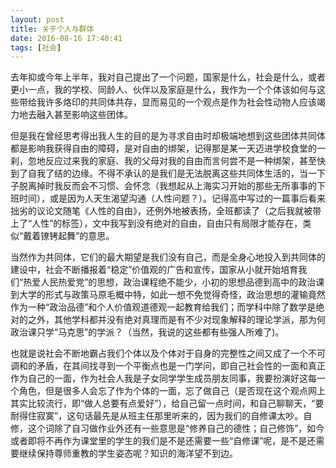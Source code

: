```yaml
---
layout: post
title: 关于个人与群体
date: 2016-08-16 17:40:41
tags: [社会]
---
```


去年抑或今年上半年，我对自己提出了一个问题，国家是什么，社会是什么，或者更小一点，我的学校、同龄人、伙伴以及家庭是什么，我作为一个个体该如何与这些带给我许多烙印的共同体共存，显而易见的一个观点是作为社会性动物人应该竭力地去融入甚至影响这些团体。

但是我在曾经思考得出我人生的目的是为寻求自由时却极端地想到这些团体共同体都是影响我获得自由的障碍，是对自由的绑架，记得那是某一天迈进学校食堂的一刹，忽地反应过来我的家庭、我的父母对我的自由而言何尝不是一种绑架，甚至快到了自我了结的边缘。不得不承认的是我们是无法脱离这些共同体生活的，当一下子脱离掉时我反而会不习惯、会怀念（我想起从上海实习开始的那些无所事事的下班时间），或是因为人天生渴望沟通（人性问题？）。记得高中写过的一篇事后看来拙劣的议论文随笔《人性的自由》，还例外地被表扬，全班都读了（之后我就被带上了“人性”的标签），文中我写到没有绝对的自由，自由只有局限才能存在，类似“戴着镣铐起舞”的意思。

当然作为共同体，它们的最大期望是我们没有自己，而是全身心地投入到共同体的建设中，社会不断播报着“稳定”价值观的广告和宣传，国家从小就开始培育我们“热爱人民热爱党”的思想，政治课程绝不能少，小初的思想品德到高中的政治课到大学的形式与政策马原毛概中特，如此一想不免觉得奇怪，政治思想的灌输竟然作为一种“政治品德”和个人价值观道德观一起教育给我们；而学科中除了数学是绝对的之外，其他学科都并没有绝对真理而是有不少对现象解释的理论学派，那为何政治课只学“马克思”的学派？（当然，我说的这些都有些强人所难了)。

也就是说社会不断地霸占我们个体以及个体对于自身的完整性之间又成了一个不可调和的矛盾，在其间找寻到一个平衡点也是一门学问，即自己社会性的一面和真正作为自己的一面，作为社会人我是子女同学学生成员朋友同事，我要扮演好这每一个角色，但是很多人会忘了作为个体的一面，忘了做自己（是否现在这个观点网上其实比较流行，即“做人总要有点爱好”），给自己留一点时间，和自己聊聊天，“要耐得住寂寞”，这句话最先是从班主任那里听来的，因为我们的自修课太吵。自修，这个词除了自习做作业外还有一些意思是“修养自己的德性；自己修饰”，如今或者即将不再作为课堂里的学生的我们是不是还需要一些“自修课”呢，是不是还需要继续保持尊师重教的学生姿态呢？知识的海洋望不到边。